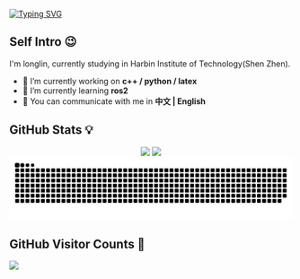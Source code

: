 <a href="https://git.io/typing-svg"><img src="https://readme-typing-svg.demolab.com?font=Fira+Code&pause=1000&random=false&width=435&lines=Hi+there+%F0%9F%91%8B" alt="Typing SVG" /></a>

## Self Intro 😉
I'm longlin, currently studying in Harbin Institute of Technology(Shen Zhen).
- 🔭 I’m currently working on **c++ / python / latex**
- 🌱 I’m currently learning **ros2**
- 💬 You can communicate with me in **中文 | English**

## GitHub Stats 💡

<div align="center">
<span>  </span>
<img height="170px" src="https://github-readme-stats.vercel.app/api?username=longlin10086" /><span>  </span><img height="170px" src="https://github-readme-stats.vercel.app/api/top-langs/?username=longlin10086&layout=compact" />
<span>  </span>
</div>

<div align="center">
    <img src="https://github.com/longlin10086/longlin10086/blob/output/github-snake.svg" />
</div>

## GitHub Visitor Counts 🎉
<img src="https://count.getloli.com/get/@:longlin10086?theme=rule34">

<!--
**longlin10086/longlin10086** is a ✨ _special_ ✨ repository because its `README.md` (this file) appears on your GitHub profile.

Here are some ideas to get you started:

- 🔭 I’m currently working on ...
- 🌱 I’m currently learning ...
- 👯 I’m looking to collaborate on ...
- 🤔 I’m looking for help with ...
- 💬 Ask me about ...
- 📫 How to reach me: ...

- 😄 Pronouns: ...
- ⚡ Fun fact: ...
-->
